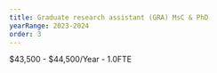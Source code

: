 ```yaml
---
title: Graduate research assistant (GRA) MsC & PhD
yearRange: 2023-2024
order: 3
---
```

$43,500 - $44,500/Year - 1.0FTE
